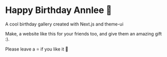 # Happy Birthday Annlee 🎉

A cool birthday gallery created with Next.js and theme-ui

Make, a website like this for your friends too, and give them an amazing gift :).

Please leave a ⭐ if you like it 🙌
